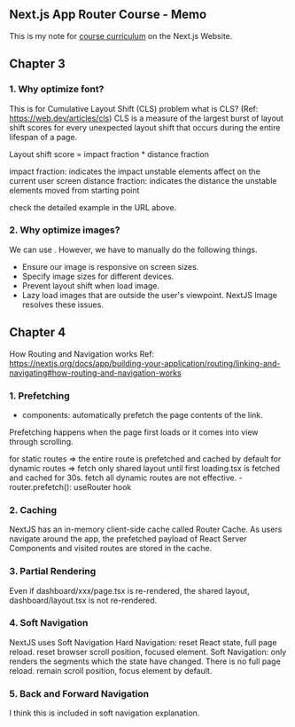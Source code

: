 ## Next.js App Router Course - Memo 

This is my note for [course curriculum](https://nextjs.org/learn) on the Next.js Website.

## Chapter 3

### 1. Why optimize font?
This is for Cumulative Layout Shift (CLS) problem
what is CLS? (Ref: https://web.dev/articles/cls)
CLS is a measure of the largest burst of layout shift scores for every unexpected layout shift that occurs during the entire lifespan of a page.

Layout shift score = impact fraction * distance fraction

impact fraction: indicates the impact unstable elements affect on the current user screen
distance fraction: indicates the distance the unstable elements moved from starting point

check the detailed example in the URL above.

### 2. Why optimize images?
We can use <img>. However, we have to manually do the following things.
- Ensure our image is responsive on screen sizes.
- Specify image sizes for different devices.
- Prevent layout shift when load image.
- Lazy load images that are outside the user's viewpoint.
NextJS Image resolves these issues.

## Chapter 4

How Routing and Navigation works
Ref: https://nextjs.org/docs/app/building-your-application/routing/linking-and-navigating#how-routing-and-navigation-works

### 1. Prefetching
- <Link> components: automatically prefetch the page contents of the link.
Prefetching happens when the page first loads or it comes into view through scrolling.
<Link> for static routes => the entire route is prefetched and cached by default
<Link> for dynamic routes => fetch only shared layout until first loading.tsx is fetched and cached for 30s.
fetch all dynamic routes are not effective.
- router.prefetch(): useRouter hook

### 2. Caching
NextJS has an in-memory client-side cache called Router Cache.
As users navigate around the app, the prefetched payload of React Server Components and visited routes are stored in the cache.

### 3. Partial Rendering
Even if dashboard/xxx/page.tsx is re-rendered, the shared layout, dashboard/layout.tsx is not re-rendered.

### 4. Soft Navigation
NextJS uses Soft Navigation
Hard Navigation: reset React state, full page reload. reset browser scroll position, focused element.
Soft Navigation: only renders the segments which the state have changed. There is no full page reload.
remain scroll position, focus element by default.

### 5. Back and Forward Navigation
I think this is included in soft navigation explanation.

